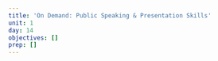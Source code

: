 ```yaml
---
title: 'On Demand: Public Speaking & Presentation Skills'
unit: 1
day: 14
objectives: []
prep: []
---
```


